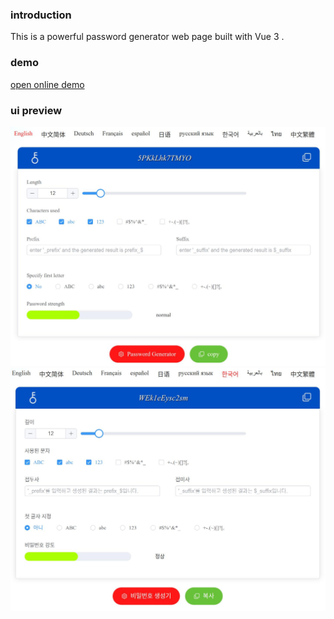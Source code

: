 ### introduction
This is a powerful password generator web page built with Vue 3 .

### demo
 [open online demo](https://fanqie.github.io/5x-password-generator-ui/)
### ui preview
![](./screenshot/scr1.jpg)
![](./screenshot/scr2.jpg)
